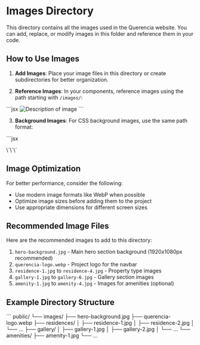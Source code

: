 # Images Directory

This directory contains all the images used in the Querencia website. You can add, replace, or modify images in this folder and reference them in your code.

## How to Use Images

1. **Add Images**: Place your image files in this directory or create subdirectories for better organization.

2. **Reference Images**: In your components, reference images using the path starting with `/images/`:

\`\`\`jsx
<img src="/images/your-image.jpg" alt="Description of image" />
\`\`\`

3. **Background Images**: For CSS background images, use the same path format:

\`\`\`jsx
<div style={{ backgroundImage: "url('/images/your-background.jpg')" }}></div>
\`\`\`

## Image Optimization

For better performance, consider the following:

- Use modern image formats like WebP when possible
- Optimize image sizes before adding them to the project
- Use appropriate dimensions for different screen sizes

## Recommended Image Files

Here are the recommended images to add to this directory:

1. `hero-background.jpg` - Main hero section background (1920x1080px recommended)
2. `querencia-logo.webp` - Project logo for the navbar
3. `residence-1.jpg` to `residence-4.jpg` - Property type images
4. `gallery-1.jpg` to `gallery-6.jpg` - Gallery section images
5. `amenity-1.jpg` to `amenity-4.jpg` - Images for amenities (optional)

## Example Directory Structure

\`\`\`
public/
└── images/
    ├── hero-background.jpg
    ├── querencia-logo.webp
    ├── residences/
    │   ├── residence-1.jpg
    │   ├── residence-2.jpg
    │   └── ...
    ├── gallery/
    │   ├── gallery-1.jpg
    │   ├── gallery-2.jpg
    │   └── ...
    └── amenities/
        ├── amenity-1.jpg
        └── ...
